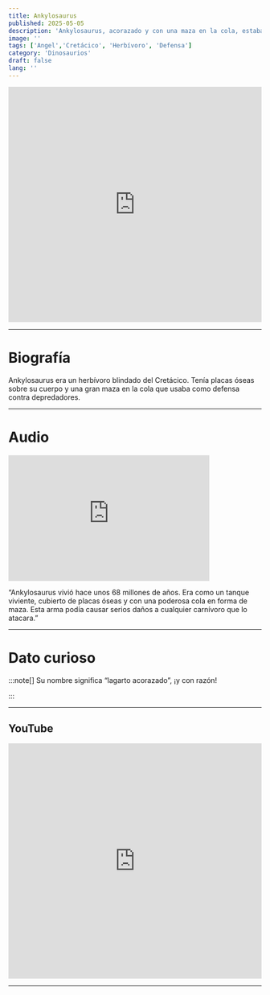```yaml
---
title: Ankylosaurus
published: 2025-05-05
description: 'Ankylosaurus, acorazado y con una maza en la cola, estaba bien preparado para defenderse de depredadores.'
image: ''
tags: ['Angel','Cretácico', 'Herbívoro', 'Defensa']
category: 'Dinosaurios'
draft: false 
lang: ''
---
```

<iframe width="100%" height="468" src="https://drive.google.com/file/d/1Tq-iIJdrIzJpLOlc0ccZsOKt7sBmSvmz/preview" frameborder="0" allowfullscreen></iframe>

---

# Biografía
Ankylosaurus era un herbívoro blindado del Cretácico. Tenía placas óseas sobre su cuerpo y una gran maza en la cola que usaba como defensa contra depredadores.

---
# Audio

<iframe width="400" height="250" src="https://drive.google.com/file/d/1ryPlYc-Z_QXCAMVLC9M5vXEMfTP-DbOv/preview" frameborder="0" allowfullscreen></iframe>

“Ankylosaurus vivió hace unos 68 millones de años. Era como un tanque viviente, cubierto de placas óseas y con una poderosa cola en forma de maza. Esta arma podía causar serios daños a cualquier carnívoro que lo atacara.”

---

# Dato curioso
:::note[]
Su nombre significa “lagarto acorazado”, ¡y con razón!

:::

---
## YouTube

<iframe width="100%" height="468" src="https://www.youtube.com/embed/YrueIJkdCrc?si=8sfOC5vc4Nxqpey7" title="YouTube video player" frameborder="0" allow="accelerometer; autoplay; clipboard-write; encrypted-media; gyroscope; picture-in-picture; web-share" allowfullscreen></iframe>

---